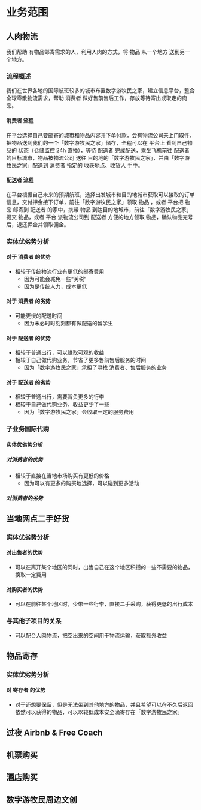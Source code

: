 # 业务范围

## 人肉物流

我们帮助 有物品邮寄需求的人，利用人肉的方式，将 物品 从一个地方 送到另一个地方。

### 流程概述

我们在世界各地的国际航班较多的城市布置数字游牧民之家，建立信息平台，整合全球零散物流需求，帮助 消费者 做好售前售后工作，存放等待寄出或取走的商品。

#### 消费者 流程

在平台选择自己要邮寄的城市和物品内容并下单付款，会有物流公司来上门取件，把物品送到我们的一个「数字游牧民之家」储存，全程可以在 平台上 看到自己物品的 状态（仓储监控 24h 直播），等待 配送者 完成配送，乘坐飞机前往 配送者 的目标城市，物品被物流公司 送往 目的地的「数字游牧民之家」，并由「数字游牧民之家」配送到 消费者 指定的 收获地点、收货人 手中。

#### 配送者 流程

在平台根据自己未来的预期航班，选择出发城市和目的地城市获取可以接取的订单信息，交付押金接下订单，前往「数字游牧民之家」领取 物品 ，或者 平台把 物品 邮寄到 配送者 的家中，携带 物品 到达目的地城市，前往「数字游牧民之家」提交 物品，或者 平台 派物流公司到 配送者 方便的地方领取 物品，确认物品完号后，退还押金并领取佣金。

### 实体优劣势分析

#### 对于 消费者 的优势

- 相较于传统物流行业有更低的邮寄费用
	- 因为可能会减免一些“关税”
	- 因为是传统人力，成本更低

#### 对于 消费者 的劣势

- 可能更慢的配送时间
	- 因为未必时时刻刻都有做配送的留学生

#### 对于 配送者 的优势

- 相较于普通出行，可以赚取可观的收益
- 相较于自己做代购业务，节省了更多售前售后服务的时间
	- 因为「数字游牧民之家」承担了寻找 消费者、售后服务的业务

#### 对于 配送者 的劣势

- 相较于普通出行，需要背负更多的行李
- 相较于自己做代购业务，收益更少了一些
	- 因为「数字游牧民之家」会收取一定的服务费用

### 子业务国际代购

#### 实体优劣势分析

##### 对消费者的优势

- 相较于直接在当地市场购买有更低的价格
	- 因为可以有更多的购买地选择，可以碰到更多活动

##### 对消费者的劣势


## 当地网点二手好货

### 实体优劣势分析

#### 对出售者的优势

- 可以在离开某个地区的同时，出售自己在这个地区积攒的一些不需要的物品，换取一定费用

#### 对购买者的优势

- 可以在前往某个地区时，少带一些行李，直接二手采购，获得更低的出行成本

### 与其他子项目的关系

- 可以配合人肉物流，把空出来的空间用于物流运输，获取额外收益

## 物品寄存

### 实体优劣势分析

#### 对 寄存者 的优势

- 对于还想要保留，但是无法带到其他地方的物品，并且希望可以在不久后返回依然可以获得的物品，可以以较低成本安全滴寄存在「数字游牧民之家」

## 过夜 Airbnb & Free Coach

## 机票购买

## 酒店购买

## 数字游牧民周边文创

